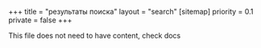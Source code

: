+++
title = "результаты поиска"
layout = "search"
[sitemap]
    priority = 0.1
private = false
+++

This file does not need to have content, check docs
